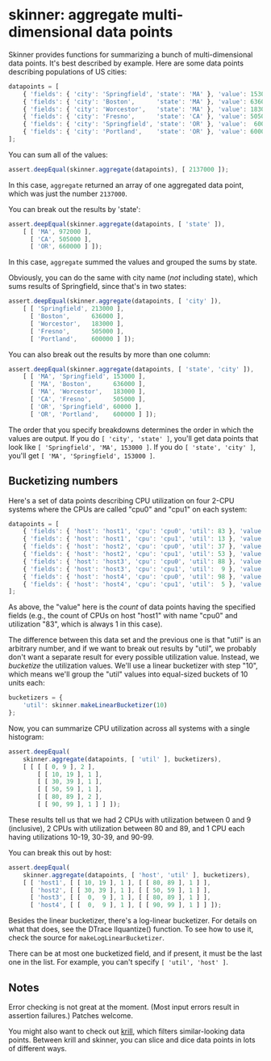 # skinner: aggregate multi-dimensional data points

Skinner provides functions for summarizing a bunch of multi-dimensional data
points.  It's best described by example.  Here are some data points describing
populations of US cities:

```javascript
datapoints = [
    { 'fields': { 'city': 'Springfield', 'state': 'MA' }, 'value': 153000 },
    { 'fields': { 'city': 'Boston',      'state': 'MA' }, 'value': 636000 },
    { 'fields': { 'city': 'Worcestor',   'state': 'MA' }, 'value': 183000 },
    { 'fields': { 'city': 'Fresno',      'state': 'CA' }, 'value': 505000 },
    { 'fields': { 'city': 'Springfield', 'state': 'OR' }, 'value':  60000 },
    { 'fields': { 'city': 'Portland',    'state': 'OR' }, 'value': 600000 }
];
```

You can sum all of the values:

```javascript
assert.deepEqual(skinner.aggregate(datapoints), [ 2137000 ]);
```

In this case, `aggregate` returned an array of one aggregated data point, which
was just the number `2137000`.

You can break out the results by 'state':

```javascript
assert.deepEqual(skinner.aggregate(datapoints, [ 'state' ]),
    [ [ 'MA', 972000 ],
      [ 'CA', 505000 ],
      [ 'OR', 660000 ] ]);
```

In this case, `aggregate` summed the values and grouped the sums by state.

Obviously, you can do the same with city name (*not* including state), which
sums results of Springfield, since that's in two states:

```javascript
assert.deepEqual(skinner.aggregate(datapoints, [ 'city' ]),
    [ [ 'Springfield', 213000 ],
      [ 'Boston',      636000 ],
      [ 'Worcestor',   183000 ],
      [ 'Fresno',      505000 ],
      [ 'Portland',    600000 ] ]);
```

You can also break out the results by more than one column:

```javascript
assert.deepEqual(skinner.aggregate(datapoints, [ 'state', 'city' ]),
    [ [ 'MA', 'Springfield', 153000 ],
      [ 'MA', 'Boston',      636000 ],
      [ 'MA', 'Worcestor',   183000 ],
      [ 'CA', 'Fresno',      505000 ],
      [ 'OR', 'Springfield', 60000 ],
      [ 'OR', 'Portland',    600000 ] ]);

```

The order that you specify breakdowns determines the order in which the values
are output.  If you do `[ 'city', 'state' ]`, you'll get data points that look
like `[ 'Springfield', 'MA', 153000 ]`.  If you do `[ 'state', 'city' ]`, you'll
get `[ 'MA', 'Springfield', 153000 ]`.



## Bucketizing numbers

Here's a set of data points describing CPU utilization on four 2-CPU systems
where the CPUs are called "cpu0" and "cpu1" on each system:

```javascript
datapoints = [
    { 'fields': { 'host': 'host1', 'cpu': 'cpu0', 'util': 83 }, 'value': 1 },
    { 'fields': { 'host': 'host1', 'cpu': 'cpu1', 'util': 13 }, 'value': 1 },
    { 'fields': { 'host': 'host2', 'cpu': 'cpu0', 'util': 37 }, 'value': 1 },
    { 'fields': { 'host': 'host2', 'cpu': 'cpu1', 'util': 53 }, 'value': 1 },
    { 'fields': { 'host': 'host3', 'cpu': 'cpu0', 'util': 88 }, 'value': 1 },
    { 'fields': { 'host': 'host3', 'cpu': 'cpu1', 'util':  9 }, 'value': 1 },
    { 'fields': { 'host': 'host4', 'cpu': 'cpu0', 'util': 98 }, 'value': 1 },
    { 'fields': { 'host': 'host4', 'cpu': 'cpu1', 'util':  5 }, 'value': 1 }
];
```

As above, the "value" here is the *count* of data points having the specified
fields (e.g., the count of CPUs on host "host1" with name "cpu0" and utilization
"83", which is always 1 in this case).

The difference between this data set and the previous one is that "util" is an
arbitrary number, and if we want to break out results by "util", we probably
don't want a separate result for every possible utilization value.  Instead, we
*bucketize* the utilization values.  We'll use a linear bucketizer with step
"10", which means we'll group the "util" values into equal-sized buckets of 10
units each:

```javascript
bucketizers = {
    'util': skinner.makeLinearBucketizer(10)
};
```

Now, you can summarize CPU utilization across all systems with a single
histogram:

```javascript
assert.deepEqual(
    skinner.aggregate(datapoints, [ 'util' ], bucketizers),
    [ [ [ [ 0, 9 ], 2 ],
        [ [ 10, 19 ], 1 ],
        [ [ 30, 39 ], 1 ],
        [ [ 50, 59 ], 1 ],
        [ [ 80, 89 ], 2 ],
        [ [ 90, 99 ], 1 ] ] ]);
```

These results tell us that we had 2 CPUs with utilization between 0 and 9
(inclusive), 2 CPUs with utilization between 80 and 89, and 1 CPU each having
utilizations 10-19, 30-39, and 90-99.

You can break this out by host:

```javascript
assert.deepEqual(
    skinner.aggregate(datapoints, [ 'host', 'util' ], bucketizers),
    [ [ 'host1', [ [ 10, 19 ], 1 ], [ [ 80, 89 ], 1 ] ],
      [ 'host2', [ [ 30, 39 ], 1 ], [ [ 50, 59 ], 1 ] ],
      [ 'host3', [ [  0,  9 ], 1 ], [ [ 80, 89 ], 1 ] ],
      [ 'host4', [ [  0,  9 ], 1 ], [ [ 90, 99 ], 1 ] ] ]);
```

Besides the linear bucketizer, there's a log-linear bucketizer.  For details on
what that does, see the DTrace llquantize() function.  To see how to use it,
check the source for `makeLogLinearBucketizer`.

There can be at most one bucketized field, and if present, it must be the last
one in the list.  For example, you can't specify `[ 'util', 'host' ]`.


## Notes

Error checking is not great at the moment.  (Most input errors result in
assertion failures.)  Patches welcome.

You might also want to check out [krill](http://github.com/joyent/node-krill),
which filters similar-looking data points.  Between krill and skinner, you can
slice and dice data points in lots of different ways.
